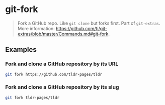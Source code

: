 # git-fork

> Fork a GitHub repo. Like `git clone` but forks first. Part of `git-extras`. More information: <https://github.com/tj/git-extras/blob/master/Commands.md#git-fork>.

## Examples

### Fork and clone a GitHub repository by its URL

```bash
git fork https://github.com/tldr-pages/tldr
```

### Fork and clone a GitHub repository by its slug

```bash
git fork tldr-pages/tldr
```

